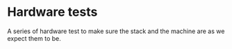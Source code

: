 # Hardware tests

A series of hardware test to make sure the stack and the machine are as we expect them to be.
